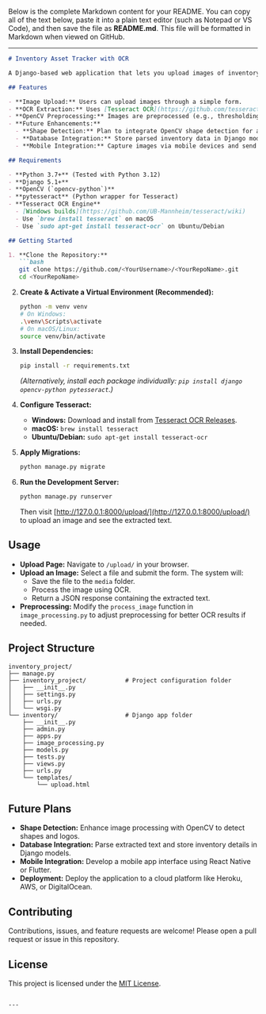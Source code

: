 Below is the complete Markdown content for your README. You can copy all of the text below, paste it into a plain text editor (such as Notepad or VS Code), and then save the file as **README.md**. This file will be formatted in Markdown when viewed on GitHub.

---

```markdown
# Inventory Asset Tracker with OCR

A Django-based web application that lets you upload images of inventory items, automatically extracts text (such as model or serial numbers) using Tesseract OCR, and returns the results. This project serves as the foundation for a more advanced asset management system.

## Features

- **Image Upload:** Users can upload images through a simple form.
- **OCR Extraction:** Uses [Tesseract OCR](https://github.com/tesseract-ocr/tesseract) via `pytesseract` to extract text from images.
- **OpenCV Preprocessing:** Images are preprocessed (e.g., thresholding) for improved OCR accuracy.
- **Future Enhancements:**  
  - **Shape Detection:** Plan to integrate OpenCV shape detection for additional item recognition.
  - **Database Integration:** Store parsed inventory data in Django models.
  - **Mobile Integration:** Capture images via mobile devices and send them to the server.

## Requirements

- **Python 3.7+** (Tested with Python 3.12)
- **Django 5.1+**
- **OpenCV (`opencv-python`)**
- **pytesseract** (Python wrapper for Tesseract)
- **Tesseract OCR Engine**  
  - [Windows builds](https://github.com/UB-Mannheim/tesseract/wiki)
  - Use `brew install tesseract` on macOS
  - Use `sudo apt-get install tesseract-ocr` on Ubuntu/Debian

## Getting Started

1. **Clone the Repository:**
   ```bash
   git clone https://github.com/<YourUsername>/<YourRepoName>.git
   cd <YourRepoName>
   ```

2. **Create & Activate a Virtual Environment (Recommended):**
   ```bash
   python -m venv venv
   # On Windows:
   .\venv\Scripts\activate
   # On macOS/Linux:
   source venv/bin/activate
   ```

3. **Install Dependencies:**
   ```bash
   pip install -r requirements.txt
   ```
   *(Alternatively, install each package individually: `pip install django opencv-python pytesseract`.)*

4. **Configure Tesseract:**
   - **Windows:** Download and install from [Tesseract OCR Releases](https://github.com/UB-Mannheim/tesseract/wiki).
   - **macOS:** `brew install tesseract`
   - **Ubuntu/Debian:** `sudo apt-get install tesseract-ocr`

5. **Apply Migrations:**
   ```bash
   python manage.py migrate
   ```

6. **Run the Development Server:**
   ```bash
   python manage.py runserver
   ```
   Then visit [http://127.0.0.1:8000/upload/](http://127.0.0.1:8000/upload/) to upload an image and see the extracted text.

## Usage

- **Upload Page:** Navigate to `/upload/` in your browser.
- **Upload an Image:** Select a file and submit the form. The system will:
  - Save the file to the `media` folder.
  - Process the image using OCR.
  - Return a JSON response containing the extracted text.
- **Preprocessing:** Modify the `process_image` function in `image_processing.py` to adjust preprocessing for better OCR results if needed.

## Project Structure

```
inventory_project/
├── manage.py
├── inventory_project/           # Project configuration folder
│   ├── __init__.py
│   ├── settings.py
│   ├── urls.py
│   └── wsgi.py
└── inventory/                   # Django app folder
    ├── __init__.py
    ├── admin.py
    ├── apps.py
    ├── image_processing.py
    ├── models.py
    ├── tests.py
    ├── views.py
    ├── urls.py
    └── templates/
        └── upload.html
```

## Future Plans

- **Shape Detection:** Enhance image processing with OpenCV to detect shapes and logos.
- **Database Integration:** Parse extracted text and store inventory details in Django models.
- **Mobile Integration:** Develop a mobile app interface using React Native or Flutter.
- **Deployment:** Deploy the application to a cloud platform like Heroku, AWS, or DigitalOcean.

## Contributing

Contributions, issues, and feature requests are welcome! Please open a pull request or issue in this repository.

## License

This project is licensed under the [MIT License](LICENSE).
```

---

